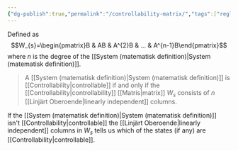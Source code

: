 ```yaml
---
{"dg-publish":true,"permalink":"/controllability-matrix/","tags":["reglerteknik"]}
---
```


Defined as $$W_{s}=\begin{pmatrix}B & AB & A^{2}B & ... & A^{n-1}B\end{pmatrix}$$where $n$ is the degree of the [[System (matematisk definition)\|System (matematisk definition)]]. 

> A [[System (matematisk definition)\|System (matematisk definition)]] is [[Controllability\|controllable]] if and only if the [[Controllability\|controllability]] [[Matris\|matrix]] $W_{s}$ consists of $n$ [[Linjärt Oberoende\|linearly independent]] columns. 

If the [[System (matematisk definition)\|System (matematisk definition)]] isn't [[Controllability\|controllable]] the [[Linjärt Oberoende\|linearly independent]] columns in $W_{s}$ tells us which of the states (if any) are [[Controllability\|controllable]].